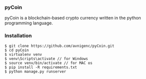 ### pyCoin
pyCoin is a blockchain-based crypto currency written in the python programming language.


### Installation
```
$ git clone https://github.com/avnigenc/pyCoin.git
$ cd pyCoin
$ virtualenv venv
$ venv\Scripts\activate // for Windows
$ source venv/bin/activate // for MAC os
$ pip install -R requirements.txt
$ python manage.py runserver
```
